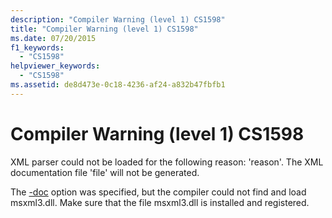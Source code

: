 ```yaml
---
description: "Compiler Warning (level 1) CS1598"
title: "Compiler Warning (level 1) CS1598"
ms.date: 07/20/2015
f1_keywords: 
  - "CS1598"
helpviewer_keywords: 
  - "CS1598"
ms.assetid: de8d473e-0c18-4236-af24-a832b47fbfb1
---
```

# Compiler Warning (level 1) CS1598

XML parser could not be loaded for the following reason: 'reason'. The XML documentation file 'file' will not be generated.  
  
 The [-doc](../compiler-options/doc-compiler-option.md) option was specified, but the compiler could not find and load msxml3.dll. Make sure that the file msxml3.dll is installed and registered.
